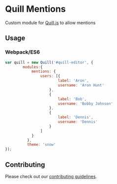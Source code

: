 # Quill Mentions

Custom module for [Quill.js](https://github.com/quilljs/quill) to allow mentions

## Usage
### Webpack/ES6

```javascript
var quill = new Quill('#quill-editor', {
        modules:{
            mentions: {
                users: [{
                        label: 'Aron',
                        username: 'Aron Hunt'
                    },
                    {
                        label: 'Bob',
                        username: 'Bobby Johnson'
                    },
                    {
                        label: 'Dennis',
                        username: 'Dennis'
                    }
                ]
            }
          },
          theme: 'snow'
});
```

## Contributing

Please check out our [contributing guidelines](CONTRIBUTING.md).